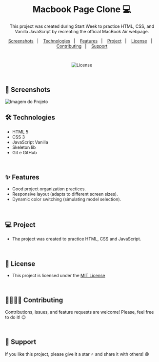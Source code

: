 <h1 align="center">Macbook Page Clone 💻 </h1> 

<p align="center">This project was created during Start Week to practice HTML, CSS, and Vanilla JavaScript by recreating the official MacBook Air webpage.</p>


<p align="center">  
  <a href="#-screenshots">Screenshots</a>&nbsp;&nbsp;&nbsp;|&nbsp;&nbsp;&nbsp;
  <a href="#-technologies">Technologies</a>&nbsp;&nbsp;&nbsp;|&nbsp;&nbsp;&nbsp;
  <a href="#-features">Features</a>&nbsp;&nbsp;&nbsp;|&nbsp;&nbsp;&nbsp;
  <a href="#-project">Project</a>&nbsp;&nbsp;&nbsp;|&nbsp;&nbsp;&nbsp;
  <a href="#-license">License</a>&nbsp;&nbsp;&nbsp;|&nbsp;&nbsp;&nbsp;
  <a href="#-contributing">Contributing</a>&nbsp;&nbsp;&nbsp;|&nbsp;&nbsp;&nbsp;
  <a href="#support">Support</a>  
</p>

<br>

<p align="center">
  <img alt="License" src="https://img.shields.io/static/v1?label=license&message=MIT&color=c920c9&labelColor=000000">
</p>


<br>

## 📸 Screenshots

<img src=".github/imagem-do-projeto.PNG" alt="Imagem do Projeto">

<br>

## 🛠 Technologies

* HTML 5
* CSS 3
* JavaScript Vanilla
* Skeleton lib
* Git e GitHub

<br>

## ✨ Features

- Good project organization practices.
- Responsive layout (adapts to different screen sizes).
- Dynamic color switching (simulating model selection).
  
<br>

## 💻 Project

- The project was created to practice HTML, CSS and JavaScript.

<br>

## 📜 License

* This project is licensed under the [MIT License](https://choosealicense.com/licenses/mit/)

<br>

## 🫱🏻‍🫲🏻 Contributing
<p> Contributions, issues, and feature requests are welcome! Please, feel free to do it! 😉 </p>

<br>

## 🌟 Support
<p> If you like this project, please give it a star ⭐ and share it with others! 😄 </p>
